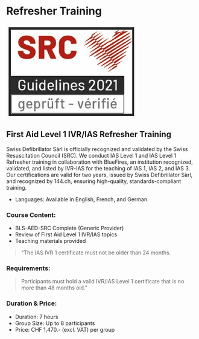 # Refresher Training
![SRC Logo](../../assets/home/srclogo.jpeg)

## First Aid Level 1 IVR/IAS Refresher Training
Swiss Defibrillator Sàrl is officially recognized and validated by the Swiss Resuscitation Council (SRC). We conduct IAS Level 1 and IAS Level 1 Refresher training in collaboration with BlueFires, an institution recognized, validated, and listed by IVR-IAS for the teaching of IAS 1, IAS 2, and IAS 3. Our certifications are valid for two years, issued by Swiss Defibrillator Sàrl, and recognized by 144.ch, ensuring high-quality, standards-compliant training.

- Languages: Available in English, French, and German.

### Course Content:
- BLS-AED-SRC Complete (Generic Provider)
- Review of First Aid Level 1 IVR/IAS topics
- Teaching materials provided

> "The IAS IVR 1 certificate must not be older than 24 months.

### Requirements:
> Participants must hold a valid IVR/IAS Level 1 certificate that is no more than 48 months old."

### Duration & Price:
- Duration: 7 hours
- Group Size: Up to 8 participants
- Price: CHF 1,470.- (excl. VAT) per group
